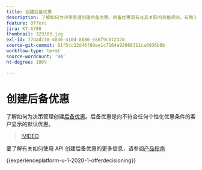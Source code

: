 ```yaml
---
title: 创建后备优惠
description: 了解如何为决策管理创建后备优惠。后备优惠具有与其关联的资格规则，有助于将这些优惠设置为仅向相关客户显示。
feature: Offers
jira: KT-6780
thumbnail: 329383.jpg
exl-id: 77dad738-4046-410d-8886-e88f9c872320
source-git-commit: 81f5cc22d46f89ee1c7164a92988311ca6036b8b
workflow-type: tm+mt
source-wordcount: '94'
ht-degree: 100%

---
```


# 创建后备优惠

了解如何为决策管理创建[后备优惠](https://experienceleague.adobe.com/docs/journey-optimizer/using/offer-decisioniong/managing-offers-in-the-offer-library/creating-fallback-offers.html?lang=zh-Hans)。后备优惠是向不符合任何个性化优惠条件的客户显示的默认优惠。

>[!VIDEO](https://video.tv.adobe.com/v/329383?quality=12&learn=on)

要了解有关如何使用 API 创建后备优惠的更多信息，请参阅[产品指南](https://experienceleague.adobe.com/docs/journey-optimizer/using/offer-decisioniong/api-reference/offers-api/fallback-offers/create.html?lang=zh-Hans)

{{experienceplatform-u-1-2020-1-offerdecisioning}}
